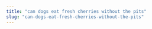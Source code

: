 ```yaml
---
title: "can dogs eat fresh cherries without the pits"
slug: "can-dogs-eat-fresh-cherries-without-the-pits"
---
```


